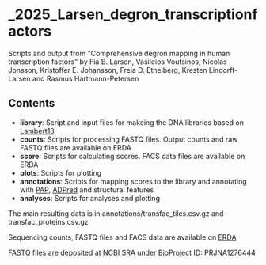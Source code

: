 # _2025_Larsen_degron_transcriptionfactors
Scripts and output from "Comprehensive degron mapping in human transcription factors" by Fia B. Larsen, Vasileios Voutsinos, Nicolas Jonsson, Kristoffer E. Johansson, Freia D. Ethelberg, Kresten Lindorff-Larsen and Rasmus Hartmann-Petersen

Contents
--------
- **library**: Script and input files for makeing the DNA libraries based on [Lambert18](https://doi.org/10.1016/j.cell.2018.01.029)
- **counts**: Scripts for processing FASTQ files. Output counts and raw FASTQ files are available on ERDA
- **score**: Scripts for calculating scores. FACS data files are available on ERDA
- **plots**: Scripts for plotting 
- **annotations**: Scripts for mapping scores to the library and annotating with [PAP](https://github.com/KULL-Centre/_2025_Voutsinos_degron_cytosol), [ADPred](https://adpred.fredhutch.org/) and structural features
- **analyses**: Scripts for analyses and plotting 

The main resulting data is in annotations/transfac_tiles.csv.gz and transfac_proteins.csv.gz

Sequencing counts, FASTQ files and FACS data are available on [ERDA](https://sid.erda.dk/sharelink/fKpEMvwVhJ)

FASTQ files are deposited at [NCBI SRA](https://www.ncbi.nlm.nih.gov/sra) under BioProject ID: PRJNA1276444
